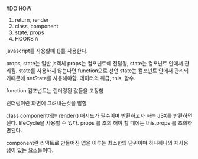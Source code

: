 #DO HOW

1. return, render
1. class, component
1. state, props
1. HOOKS //

javascript를 사용할떄 {}를 사용한다.

props, state는 일반 js객체 props는 컴포넌트에 전달됨, state는 컴포넌트 안에서 관리됨.
state를 사용하지 않는다면 function으로 선언
state는 컴포넌트 안에서 관리되기때문에 setState를 사용해야함. 데이터의 취급, this, 함수.

function 컴포넌트는 랜더링된 값들을 고정함

랜더링이란 화면에 그려내는것을 말함

class component에는 render() 매서드가 필수이며
반환하고자 하는 JSX를 반환하면 된다.
lifeCycle을 사용할 수 있다.
props 를 조회 해야 할 때에는 this.props 를 조회하면된다.

component란 리액트로 만들어진 앱을 이루는 최소한의 단위이며 하나하나의 재사용성이 있는 요소들이다.
